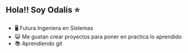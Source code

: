  ## Hola!! Soy Odalis ⭐
- 🖥️ Futura Ingeniera en Sistemas 
- 😺 Me gustan crear proyectos para poner en practica lo aprendido
- 📚 Aprendiendo git
